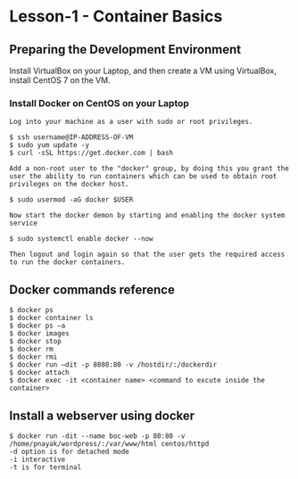 # Lesson-1 - Container Basics

## Preparing the Development Environment

Install VirtualBox on your Laptop, and then create a VM using VirtualBox, install CentOS 7 on the VM.

### Install Docker on CentOS on your Laptop

```
Log into your machine as a user with sudo or root privileges.

$ ssh username@IP-ADDRESS-OF-VM 
$ sudo yum update -y
$ curl -sSL https://get.docker.com | bash

Add a non-root user to the "docker" group, by doing this you grant the user the ability to run containers which can be used to obtain root privileges on the docker host.

$ sudo usermod -aG docker $USER

Now start the docker demon by starting and enabling the docker system service

$ sudo systemctl enable docker --now

Then logout and login again so that the user gets the required access to run the docker containers.

```
## Docker commands reference
```
$ docker ps
$ docker container ls
$ docker ps –a
$ docker images
$ docker stop
$ docker rm
$ docker rmi
$ docker run –dit -p 8080:80 -v /hostdir/:/dockerdir
$ docker attach
$ docker exec -it <container name> <command to excute inside the container> 
```

## Install a webserver using docker
```
$ docker run -dit --name boc-web -p 80:80 -v /home/pnayak/wordpress/:/var/www/html centos/httpd
-d option is for detached mode
-i interactive
-t is for terminal

```
